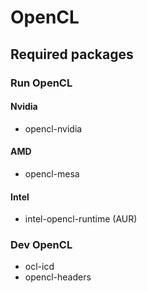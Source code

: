 # OpenCL

## Required packages

### Run OpenCL

#### Nvidia

* opencl-nvidia

#### AMD

* opencl-mesa

#### Intel

* intel-opencl-runtime (AUR)

### Dev OpenCL

* ocl-icd
* opencl-headers

